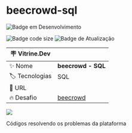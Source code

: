 # beecrowd-sql


![Badge em Desenvolvimento](http://img.shields.io/static/v1?label=STATUS&message=EM%20DESENVOLVIMENTO&color=GREEN&style=for-the-badge)

![Badge code size](https://img.shields.io/github/languages/code-size/fab-souza/beecrowd-sql)
![Badge de Atualização](https://img.shields.io/github/last-commit/fab-souza/beecrowd-sql)

| :placard: Vitrine.Dev |    |
| -------------  | --- |
| :sparkles: Nome        | **beecrowd - SQL**
| :label: Tecnologias | SQL
| :rocket: URL         | 
| :fire: Desafio     | [beecrowd](https://www.beecrowd.com.br/judge/pt/problems/index/9)

![](https://user-images.githubusercontent.com/67301805/227791485-9ac1605e-0521-4ec6-a84e-f980eb61323f.jpg)



Códigos resolvendo os problemas da plataforma
